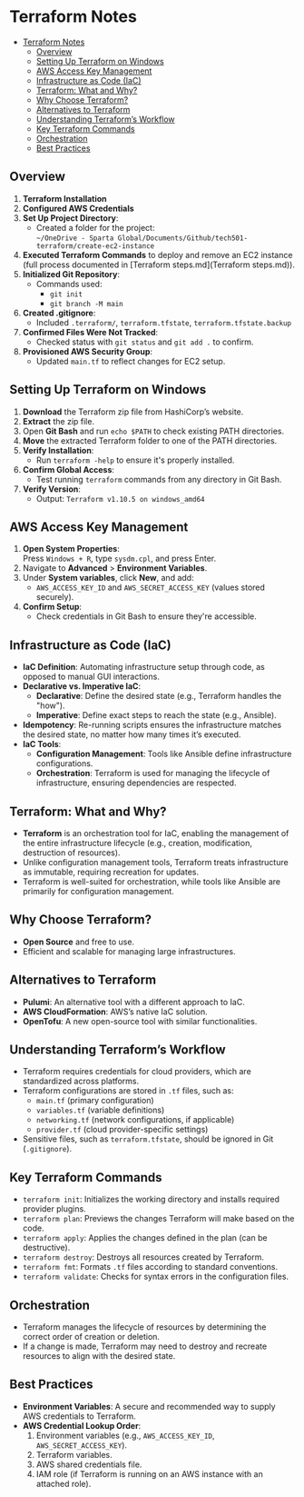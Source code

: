 # Terraform Notes
- [Terraform Notes](#terraform-notes)
  - [Overview](#overview)
  - [Setting Up Terraform on Windows](#setting-up-terraform-on-windows)
  - [AWS Access Key Management](#aws-access-key-management)
  - [Infrastructure as Code (IaC)](#infrastructure-as-code-iac)
  - [Terraform: What and Why?](#terraform-what-and-why)
  - [Why Choose Terraform?](#why-choose-terraform)
  - [Alternatives to Terraform](#alternatives-to-terraform)
  - [Understanding Terraform’s Workflow](#understanding-terraforms-workflow)
  - [Key Terraform Commands](#key-terraform-commands)
  - [Orchestration](#orchestration)
  - [Best Practices](#best-practices)


## Overview 

1. **Terraform Installation**
2. **Configured AWS Credentials**
3. **Set Up Project Directory**:
   - Created a folder for the project:  
     `~/OneDrive - Sparta Global/Documents/Github/tech501-terraform/create-ec2-instance`
4. **Executed Terraform Commands** to deploy and remove an EC2 instance (full process documented in [Terraform steps.md](Terraform steps.md)).
5. **Initialized Git Repository**:
   - Commands used:
     - `git init`
     - `git branch -M main`
6. **Created .gitignore**:
   - Included `.terraform/`, `terraform.tfstate`, `terraform.tfstate.backup`
7. **Confirmed Files Were Not Tracked**:
   - Checked status with `git status` and `git add .` to confirm.
8. **Provisioned AWS Security Group**:
   - Updated `main.tf` to reflect changes for EC2 setup.

## Setting Up Terraform on Windows

1. **Download** the Terraform zip file from HashiCorp’s website.
2. **Extract** the zip file.
3. Open **Git Bash** and run `echo $PATH` to check existing PATH directories.
4. **Move** the extracted Terraform folder to one of the PATH directories.
5. **Verify Installation**:
   - Run `terraform -help` to ensure it's properly installed.
6. **Confirm Global Access**:
   - Test running `terraform` commands from any directory in Git Bash.
7. **Verify Version**:
   - Output: `Terraform v1.10.5 on windows_amd64`

## AWS Access Key Management

1. **Open System Properties**:  
   Press `Windows + R`, type `sysdm.cpl`, and press Enter.
2. Navigate to **Advanced** > **Environment Variables**.
3. Under **System variables**, click **New**, and add:
   - `AWS_ACCESS_KEY_ID` and `AWS_SECRET_ACCESS_KEY` (values stored securely).
4. **Confirm Setup**:
   - Check credentials in Git Bash to ensure they're accessible.

## Infrastructure as Code (IaC)

- **IaC Definition**: Automating infrastructure setup through code, as opposed to manual GUI interactions.
- **Declarative vs. Imperative IaC**:
  - **Declarative**: Define the desired state (e.g., Terraform handles the "how").
  - **Imperative**: Define exact steps to reach the state (e.g., Ansible).
- **Idempotency**: Re-running scripts ensures the infrastructure matches the desired state, no matter how many times it’s executed.
- **IaC Tools**:
  - **Configuration Management**: Tools like Ansible define infrastructure configurations.
  - **Orchestration**: Terraform is used for managing the lifecycle of infrastructure, ensuring dependencies are respected.

## Terraform: What and Why?

- **Terraform** is an orchestration tool for IaC, enabling the management of the entire infrastructure lifecycle (e.g., creation, modification, destruction of resources).
- Unlike configuration management tools, Terraform treats infrastructure as immutable, requiring recreation for updates.
- Terraform is well-suited for orchestration, while tools like Ansible are primarily for configuration management.

## Why Choose Terraform?

- **Open Source** and free to use.
- Efficient and scalable for managing large infrastructures.

## Alternatives to Terraform

- **Pulumi**: An alternative tool with a different approach to IaC.
- **AWS CloudFormation**: AWS’s native IaC solution.
- **OpenTofu**: A new open-source tool with similar functionalities.

## Understanding Terraform’s Workflow

- Terraform requires credentials for cloud providers, which are standardized across platforms.
- Terraform configurations are stored in `.tf` files, such as:
  - `main.tf` (primary configuration)
  - `variables.tf` (variable definitions)
  - `networking.tf` (network configurations, if applicable)
  - `provider.tf` (cloud provider-specific settings)
- Sensitive files, such as `terraform.tfstate`, should be ignored in Git (`.gitignore`).

## Key Terraform Commands

- `terraform init`: Initializes the working directory and installs required provider plugins.
- `terraform plan`: Previews the changes Terraform will make based on the code.
- `terraform apply`: Applies the changes defined in the plan (can be destructive).
- `terraform destroy`: Destroys all resources created by Terraform.
- `terraform fmt`: Formats `.tf` files according to standard conventions.
- `terraform validate`: Checks for syntax errors in the configuration files.

## Orchestration

- Terraform manages the lifecycle of resources by determining the correct order of creation or deletion.
- If a change is made, Terraform may need to destroy and recreate resources to align with the desired state.

## Best Practices

- **Environment Variables**: A secure and recommended way to supply AWS credentials to Terraform.
- **AWS Credential Lookup Order**:
  1. Environment variables (e.g., `AWS_ACCESS_KEY_ID`, `AWS_SECRET_ACCESS_KEY`).
  2. Terraform variables.
  3. AWS shared credentials file.
  4. IAM role (if Terraform is running on an AWS instance with an attached role).
